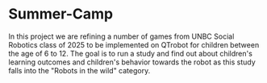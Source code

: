 # Summer-Camp
In this project we are refining a number of games from UNBC Social Robotics class of 2025 to be implemented on QTrobot for children between the age of 6 to 12. The goal is to run a study and find out about children's learning outcomes and children's behavior towards the robot as this study falls into the "Robots in the wild" category.
